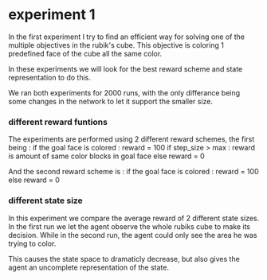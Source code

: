 # experiment 1

In the first experiment I try to find an efficient way for solving one of the multiple objectives in the rubik's cube.
This objective is coloring 1 predefined face of the cube all the same color.

In these experiments we will look for the best reward scheme and state representation to do this.

We ran both experiments for 2000 runs, with the only differance being some changes in the network to let it support the smaller size.



### different reward funtions
The experiments are performed using 2 different reward schemes, the first being :
if the goal face is colored : reward = 100
if step_size > max : reward is amount of same color blocks in goal face
else reward = 0


And the second reward scheme is :
if the goal face is colored : reward = 100
else reward = 0

### different state size
In this experiment we compare the average reward of 2 different state sizes.
In the first run we let the agent observe the whole rubiks cube to make its decision.
While in the second run, the agent could only see the area he was trying to color.

This causes the state space to dramaticly decrease, but also gives the agent an uncomplete representation of the state.
